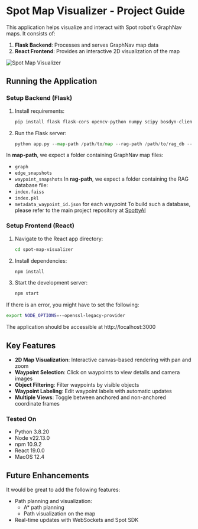 # Spot Map Visualizer - Project Guide

This application helps visualize and interact with Spot robot's GraphNav maps. It consists of:

1. **Flask Backend**: Processes and serves GraphNav map data
2. **React Frontend**: Provides an interactive 2D visualization of the map

![Spot Map Visualizer](./spot-map-visualizer/assets/spot_visualizer.gif)


## Running the Application

### Setup Backend (Flask)

1. Install requirements:
   ```python
   pip install flask flask-cors opencv-python numpy scipy bosdyn-client pillow
   ```

2. Run the Flask server:
   ```python
   python app.py --map-path /path/to/map --rag-path /path/to/rag_db --port 5000
   ```
In **map-path**, we expect a folder containing GraphNav map files: 
- `graph`
- `edge_snapshots`
- `waypoint_snapshots`
In **rag-path**, we expect a folder containing the RAG database file:
- `index.faiss`
- `index.pkl`
- `metadata_waypoint_id.json` for each waypoint
To build such a database, please refer to the main project repository at [SpottyAI](https://github.com/vocdex/SpottyAI)


### Setup Frontend (React)

1. Navigate to the React app directory:
   ```bash
   cd spot-map-visualizer
   ```

2. Install dependencies:
   ```bash
   npm install
   ```

3. Start the development server:
   ```bash
   npm start
   ```
If there is an error, you might have to set the following:
```bash
export NODE_OPTIONS=--openssl-legacy-provider
```

The application should be accessible at http://localhost:3000

## Key Features

- **2D Map Visualization**: Interactive canvas-based rendering with pan and zoom
- **Waypoint Selection**: Click on waypoints to view details and camera images
- **Object Filtering**: Filter waypoints by visible objects
- **Waypoint Labeling**: Edit waypoint labels with automatic updates
- **Multiple Views**: Toggle between anchored and non-anchored coordinate frames

### Tested On
- Python 3.8.20
- Node v22.13.0
- npm 10.9.2
- React 19.0.0
- MacOS 12.4


## Future Enhancements
It would be great to add the following features:
- Path planning and visualization:
  - A* path planning
  - Path visualization on the map
- Real-time updates with WebSockets and Spot SDK

